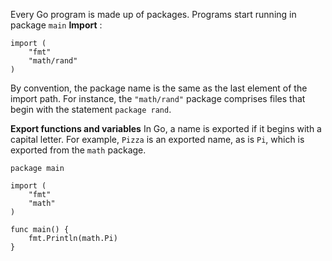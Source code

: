 Every Go program is made up of packages.
Programs start running in package `main`
**Import** : 
```
import (
	"fmt"
	"math/rand"
)
```
By convention, the package name is the same as the last element of the import path. For instance, the `"math/rand"` package comprises files that begin with the statement `package rand`.

**Export functions and variables**
In Go, a name is exported if it begins with a capital letter. For example, `Pizza` is an exported name, as is `Pi`, which is exported from the `math` package.

```
package main

import (
	"fmt"
	"math"
)

func main() {
	fmt.Println(math.Pi)
}
```
